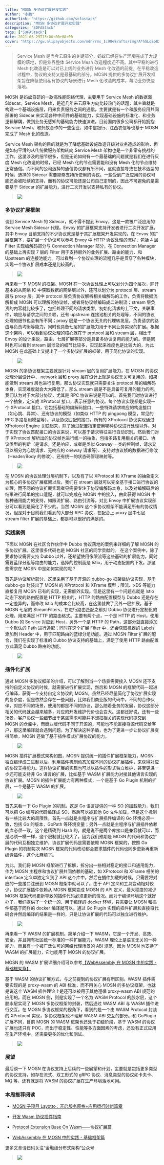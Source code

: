 ```yaml
---
title: "MOSN 多协议扩展开发实践"
author: "永鹏"
authorlink: "https://github.com/sofastack"
description: "MOSN 多协议扩展开发实践"
categories: "SOFAStack"
tags: ["SOFAStack"]
date: 2021-06-29T15:00:00+08:00
cover: "https://gw.alipayobjects.com/mdn/rms_1c90e8/afts/img/A*hSLqSp82nXIAAAAAAAAAAAAAARQnAQ"
---
```


> Service Mesh 是当今云原生的关键部分，蚂蚁已经在生产环境完成了大规模的落地，但是业界整体 Service Mesh 改造程度还不高。其中平稳的进行 Mesh 化改造是可以对已上线的业务进行 Mesh 化改造的前提，在平稳改造过程中，协议的支持又是最基础的部分。MOSN 提供的多协议扩展开发框架旨在降低使用私有协议的场景进行 Mesh 化改造的成本，帮助业务快速落地。

MOSN 是蚂蚁自研的一款高性能网络代理，主要用于 Service Mesh 的数据面 Sidecar。Service Mesh，是近几年来云原生方向比较热门的话题，其主旨就是构建一个基础设施层，用来负责服务之间的通信。主要就是有一个和服务应用共同部署的 Sidecar 来实现各种中间件的基础能力，实现基础设施的标准化、和业务逻辑解耦，做到业务无感知的基础能力快速演进。目前国内很多公司都开始拥抱 Service Mesh，和蚂蚁合作的一些企业，如中信银行、江西农信等也基于 MOSN 完成了 Mesh 化的改造。

Service Mesh 架构的目的就是为了降低基础设施改造升级对业务造成的影响，但是如何平滑的从传统微服务架构转向 Service Mesh 架构也是一个非常有挑战的工作，这里涉及的细节很多，但是无论如何有一个最基础的问题就是我们在进行灰度 Mesh 化改造的时候，已经 Mesh 化的节点需要能和没有 Mesh 化的节点维持正常通信。而不同的公司选择的通信协议都有所不同，这就直接导致在技术选型的时候，选择的 Sidecar 需要能够支持所使用的协议。一些受到广泛应用的协议可能还会被陆续的支持，而有的协议可能还是公司自己定制的，因此不可避免的是需要基于 Sidecar 的扩展能力，进行二次开发以支持私有的协议。

> ![](https://gw.alipayobjects.com/mdn/rms_1c90e8/afts/img/A*d-41RbTxDtcAAAAAAAAAAAAAARQnAQ)

### 多协议扩展框架

谈到 Service Mesh 的 Sidecar，就不得不提到 Envoy，这是一款被广泛应用的 Service Mesh Sidecar 代理。Envoy 的扩展框架支持开发者进行二次开发扩展，其中 Envoy 目前支持的不少协议就是基于其扩展框架开发实现的。在 Envoy 的扩展框架下，要扩展一个协议可以参考 Envoy 中 HTTP 协议处理的流程，包括 4 层 Filter 实现编解码部分与 Connection Manager 部分，在 Connection Manager 的基础上再实现 7 层的 Filter 用于支持额外的业务扩展、路由的能力、和 Upstream 的连接池能力。可以看到一个协议处理的流程几乎是贯穿了各种模块，实现一个协议扩展成本还是比较高的。

> ![](https://gw.alipayobjects.com/mdn/rms_1c90e8/afts/img/A*2TlaRJSx1sgAAAAAAAAAAAAAARQnAQ)

再来看一下 MOSN 的框架。MOSN 在一次协议处理上可以划分为四个层次，除开基本的从网络 IO 中获取数据的网络层以外，还可以划分为 protocol 层、stream 层与 proxy 层。其中 protocol 层负责协议解析相关编解码的工作，负责将数据流解析成 MOSN 可以理解的协议帧，或者将协议帧编码成二进制流；stream 层负责的内容就比较多了，包括处理不同的请求类型，初始化请求的上下文，关联事件，响应与请求之间的关联，还有 upstream 连接池相关的处理等，不同的协议处理的细节也会有所不同；proxy 层是一个协议无关的代理转发层，负责请求的路由与负责均衡等能力，同时也具备七层的扩展能力用于不同业务实现的扩展。根据这个架构，可以看到协议处理的核心就在于 protocol 层和 stream 层，相比于 Envoy 的设计来说，路由、七层扩展等部分是具备多协议复用的能力的。但是同时也可以看到 stream 层涉及的细节比较多，实现起来难度也是比较大的，为此 MOSN 在此基础上又提出了一个多协议扩展的框架，用于简化协议的实现。

> ![](https://gw.alipayobjects.com/mdn/rms_1c90e8/afts/img/A*pzA6R7sGaQkAAAAAAAAAAAAAARQnAQ)

MOSN 的多协议框架主要就是针对 stream 层的复用扩展能力，在 MOSN 的协议处理分层设计中， network 层和 proxy 层在设计上就是协议无关可复用的，如果能做到 stream 层也进行复用，那么协议实现就只需要关注 protocol 层的编解码本身，实现难度就会大大降低了。那么 stream 层是不是具备可复用的能力的呢，我们认为对于大部分协议，尤其是 RPC 协议来说是可以的。首先我们对协议进行一个抽象，定义成 XProtocol 接口，表示任意的协议。每个协议实现都是实现一个 XProtocol 接口，它包括基础的编解码接口、一些特殊请求响应的构造接口（如心跳、异常）、还有协议的模型（如类似 HTTP 的 pingpong 模型，常见的 RPC 多路复用模型等），以及协议匹配的接口。所有的 XProtocol 协议实现通过 XProtocol Engine 关联起来，除了通过配置指定使用哪种协议进行处理以外，对于实现了协议匹配接口的协议来说，可以基于请求特征进行自动识别。然后我们对于 XProtocol 解析出的协议帧也进行统一的抽象，包括多路复用相关的接口、协议类型的判断（是请求，还是响应，或者是类似 Goaway 一类的控制帧，请求又可以细分为心跳请求、无响应的 oneway 请求等）、支持对协议帧的数据进行修改（Header/Body 的修改）、还有统一的状态码管理映射等。

> ![](https://gw.alipayobjects.com/mdn/rms_1c90e8/afts/img/A*2zJgT5bN4m4AAAAAAAAAAAAAARQnAQ)

在 MOSN 的协议处理分层机制下，以及有了以 XProtocol 和 XFrame 的抽象定义为核心的多协议扩展框架以后，我们在 stream 层就可以完全基于接口进行协议的处理，而不同的协议扩展实现者只需要专注于协议编解码本身，以及对编解码后的结果进行简单的接口适配，就可以完成在 MOSN 中的接入，由此获得 MOSN 中各种通用能力的支持，如限流扩展、路由引流等。对比 Envoy 中扩展协议实现部分可以看到是简化了不少的。当然 MOSN 这个多协议框架不能满足所有的协议情况，但是对于目前我们看到的大部分 RPC 协议，在配合上 proxy 层中七层 stream filter 扩展的基础上，都是可以很好的满足的。

### 实践案例

下面以 MOSN 在社区合作伙伴中 Dubbo 协议落地的案例来详细的了解 MOSN 的多协议扩展。这里很多代码也是 MOSN 社区的同学贡献的。
在这个案例中，除了要求协议需要支持 Dubbo 以外，还希望使用像限流等这些基础的扩展能力，同时需要蓝绿分组等路由的能力，选择的控制面是 Istio，用于动态配置的下发。那这些需求在 MOSN 中是如何实现的呢？

首先是协议解析部分，这里采用了基于开源的 dubbo-go 框架做协议实现，基于 dubbo-go 封装出了 MOSN 的 XProtocol 和 XFrame 模型；限流、xDS 等能力直接复用 MOSN 已有的实现，无需额外实现。但是这里有一个问题点就是 Istio 动态下发的路由配置是 HTTP 相关的，HTTP 的路由配置模型与 Dubbo 还是存在一定差异的，而修改 Istio 的成本会比较高，在这里就做了另外一层扩展。基于 MOSN 七层的 StreamFilters，在进行路由匹配之前对 Dubbo 协议进行定制化的处理，用来满足 HTTP 的路由格式。主要有两个点，一个是 HTTP 的 Host，使用 Dubbo 的 Service 对应到 Host，另外一个是 HTTP 的 Path，这部分就直接添加一个默认的 Path 进行通配；同时在这个扩展 Filter 中，还会获取机器的 Labels 添加到 Header 中，用于匹配路由的蓝绿分组功能。通过 MOSN Filter 扩展的配合，我们在实现了标准的 Dubbo 协议支持的基础上，满足了使用 HTTP 路由配置方式满足 Dubbo 路由的功能。

> ![](https://gw.alipayobjects.com/mdn/rms_1c90e8/afts/img/A*7SO9SoprsYcAAAAAAAAAAAAAARQnAQ)

### 插件化扩展

通过 MOSN 多协议框架的介绍，可以了解到当一个场景需要接入 MOSN 还不支持的自定义协议的时候，就需要进行扩展实现，然后和 MOSN 的框架代码一起进行编译，获得一个支持自定义协议的 MOSN。虽然已经尽量简化了协议扩展实现的复杂度，但是依然会存在一些问题，比如我们商业版的代码中，不同的合作伙伴，对应不同的场景，使用的都是不同的协议，那么随着业务的发展，协议这部分相关的代码就会越来越多，对应的开发维护代价也会变大。这都还好说，还有一些场景，客户协议一些细节出于某些需求可能并不想把相关的实现代码提交到 MOSN 的仓库中，而商业版代码不同于开源的，可能也不能直接将源代码交给客户，那这里编译就会遇到问题。为了解决这种矛盾，也为了更进一步让协议扩展变得简单，MOSN 还做了基于插件模式扩展协议的能力。

> ![](https://gw.alipayobjects.com/mdn/rms_1c90e8/afts/img/A*HhXER6Ra3VkAAAAAAAAAAAAAARQnAQ)

MOSN 插件扩展模式架构如图，MOSN 提供统一的插件扩展框架能力，MOSN 独立编译成二进制以后，利用插件机制动态加载不同的协议扩展插件，来获得对应的协议支持能力。这样协议扩展的实现也可以以插件的形式独立维护，甚至更进一步还可能支持非 Go 语言的扩展，比如基于 WASM 扩展能力对接其他语言实现的协议扩展。MOSN 的插件扩展能力有两种模式，一个是基于 Go Plugin 机制的扩展，一个是基于 WASM 的扩展。

> ![](https://gw.alipayobjects.com/mdn/rms_1c90e8/afts/img/A*Vy1FTYGE48UAAAAAAAAAAAAAARQnAQ)

首先来看一下 Go Plugin 的机制。这是 Go 语言提供的一种 SO 的加载能力，我们可以把 Go 编写的代码编译成 SO，然后可以被其他 Go 文件加载。但是这个机制有一些比较大的局限性，首先一点就是主程序与扩展插件编译的 Go 环境必须一致，包括 Go 的版本，GoPath 等环境变量；另外一点就是主程序与扩展插件依赖的库必须一致，这个是精确到 Hash 的，就是说不是两个库接口是兼容就可以，而是必须一模一样，这个限制就比较大了。因为我们预期是 MOSN 的代码和协议扩展的代码互相独立维护，协议扩展代码是需要依赖 MOSN 框架的，按照 Go Plugin 的机制每次 MOSN 框架的代码改动都会要求插件的代码也同步更新再重新编译插件，这个太麻烦了。

为此，我们将 MOSN 框架进行了拆解，拆分出一些相对稳定的接口和通用能力，作为 MOSN 主程序和协议扩展共同依赖的基础，如 XProtocol 和 XFrame 相关的 interface 定义单独定义到了 API 这个库中，然后在插件加载的时候，只需要将对应的一些接口注册到 MOSN 框架中就可以了。由于 API 定义和工具变动相对较少，协议扩展插件依赖从 MOSN 框架变成 MOSN 的 API 定义，最大程度的减少 MOSN 框架代码更新导致的插件代码必须更新的情况。而对于编译环境这个就好办了，我们提供了一个统一的、用于编译的 docker 环境，只需要让 MOSN 和插件都基于同样的 docker 编译就可以。通过 Go Plugin 实现的插件扩展和直接将代码合并然后编译的结果是一样的，只是让协议扩展的代码可以独立进行维护。

> ![](https://gw.alipayobjects.com/mdn/rms_1c90e8/afts/img/A*gLx2QoAGjYkAAAAAAAAAAAAAARQnAQ)

再来看一下 WASM 的扩展机制。简单介绍一下 WASM，它是一个开发、高效、安全，并且拥有社区统一标准的一种扩展能力，WASM 理论上是语言无关的一种能力，而且有一个被广泛认可的网络代理场景的 ABI 规范，因为 MOSN 也支持了 WASM 的扩展能力，它也能用于 MOSN 的协议扩展。

MOSN 的 WASM 扩展详细介绍可以参考[【WebAssembly 在 MOSN 中的实践 - 基础框架篇】](https://mp.weixin.qq.com/s?__biz=MzUzMzU5Mjc1Nw==&mid=2247487508&idx=1&sn=4b725ef4d19372f1711c2eb066611acf&chksm=faa0ffcecdd776d81c3d78dbfff588d12ef3ec3c5607036e3994fee3e215695279996c045dbc&scene=21&token=2058084434&lang=zh_CN#wechat_redirect)

基于 WASM 的协议扩展方式，与之前提到的协议扩展有所区别。WASM 插件需要实现的是 proxy-wasm 的 ABI 标准，而不用关心 MOSN 的多协议框架，也就是说这个 WASM 插件理论上是还可以被用于其他遵循 proxy-wasm ABI 规范的应用的。而在 MOSN 侧，则是实现了一个名为 WASM Protocol 的胶水层，这个胶水层实现了 MOSN 多协议框架的封装，然后通过 WASM ABI 与 WASM 插件进行交互。在 MOSN 多协议框架的视角下，看到的是一个由 WASM Protocol 封装的 XProtocol 实现，多协议框架也不理解 WASM ABI 交互的部分。和 GoPlugin 扩展不同，目前 MOSN 的 WASM 框架也还处于初级阶段，基于 WASM 的协议扩展也还只有 POC，而出于稳定性、性能等多方面因素的考虑，还没有正式应用在生产环境中，还需要更多的优化和测试。

> ![](https://gw.alipayobjects.com/mdn/rms_1c90e8/afts/img/A*4ohnR6i7fxIAAAAAAAAAAAAAARQnAQ)

### 展望

最后谈一下 MOSN 在协议支持上后续的一些展望和计划，主要就是包括更多类型的协议支持，如存在流式、双工形式的 gRPC 协议、消息类型的协议如卡夫卡、MQ 等，还有就是将 WASM 的协议扩展在生产环境落地可用。

### 本周推荐阅读

- [MOSN 子项目 Layotto：开启服务网格+应用运行时新篇章](https://mp.weixin.qq.com/s?__biz=MzUzMzU5Mjc1Nw==&mid=2247488835&idx=1&sn=d645b9abc866048e679b56bfe3b72482&chksm=faa0fa99cdd7738ff1749ae75b1670f953c92b70dcf0358337977438fd74b632b21a7b17ece3&scene=21)

- [开发 Wasm 协议插件指南](https://mp.weixin.qq.com/s?__biz=MzUzMzU5Mjc1Nw==&mid=2247487618&idx=1&sn=c5018dc2ddf1671d3fa632358ed6be90&chksm=faa0ff58cdd7764e61940713ac7f16b149b917662e54ea7b2590a701e7ca2d7dea50a3babf1c&scene=21)

- [Protocol Extension Base On Wasm——协议扩展篇](https://mp.weixin.qq.com/s?__biz=MzUzMzU5Mjc1Nw==&mid=2247487546&idx=1&sn=72c3f1ede27ca4ace7988e11ca20d5f9&chksm=faa0ffe0cdd776f6d17323466b500acee50a371663f18da34d8e4cbe32304d7681cf58ff9b45&scene=21)

- [WebAssembly 在 MOSN 中的实践 - 基础框架篇](https://mp.weixin.qq.com/s?__biz=MzUzMzU5Mjc1Nw==&mid=2247487508&idx=1&sn=4b725ef4d19372f1711c2eb066611acf&chksm=faa0ffcecdd776d81c3d78dbfff588d12ef3ec3c5607036e3994fee3e215695279996c045dbc&scene=21&token=2058084434&lang=zh_CN#wechat_redirect)

更多文章请扫码关注“金融级分布式架构”公众号

> ![](https://gw.alipayobjects.com/mdn/rms_95b965/afts/img/A*s3UzR6VeQ6cAAAAAAAAAAAAAARQnAQ)
